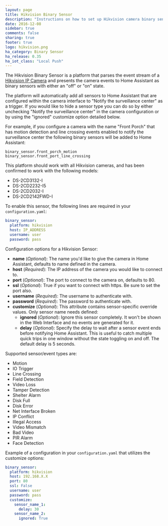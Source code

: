 ```yaml
---
layout: page
title: Hikvision Binary Sensor
description: "Instructions on how to set up Hikvision camera binary sensors within Home Assistant."
date: 2016-12-08
sidebar: true
comments: false
sharing: true
footer: true
logo: hikvision.png
ha_category: Binary Sensor
ha_release: 0.35
ha_iot_class: "Local Push"
---
```


The Hikvision Binary Sensor is a platform that parses the event stream of a [Hikvision IP Camera](http://www.hikvision.com/) and presents the camera events to Home Assistant as binary sensors with either an "off" or "on" state.

The platform will automatically add all sensors to Home Assistant that are configured within the camera interface to "Notify the surveillance center" as a trigger.  If you would like to hide a sensor type you can do so by either unchecking "Notify the surveillance center" in the camera configuration or by using the "ignored" customize option detailed below.

For example, if you configure a camera with the name "Front Porch" that has motion detection and line crossing events enabled to notify the surveillance center the following binary sensors will be added to Home Assistant:

```
binary_sensor.front_porch_motion
binary_sensor.front_port_line_crossing
```

This platform should work with all Hikvision cameras, and has been confirmed to work with the following models:
- DS-2CD3132-I
- DS-2CD2232-I5
- DS-2CD2032-I
- DS-2CD2142FWD-I

To enable this sensor, the following lines are required in your `configuration.yaml`:

```yaml
binary_sensor:
  platform: hikvision
  host: IP_ADDRESS
  username: user
  password: pass
```

Configuration options for a Hikvision Sensor:

- **name** (*Optional*): The name you'd like to give the camera in Home Assistant, defaults to name defined in the camera.
- **host** (*Required*): The IP address of the camera you would like to connect to.
- **port** (*Optional*): The port to connect to the camera on, defaults to 80.
- **ssl** (*Optional*): True if you want to connect with https. Be sure to set the port also.
- **username** (*Required*): The username to authenticate with.
- **password** (*Required*): The password to authenticate with.
- **customize** (*Optional*): This attribute contains sensor-specific override values. Only sensor name needs defined:
  - **ignored** (*Optional*): Ignore this sensor completely. It won't be shown in the Web Interface and no events are generated for it.
  - **delay** (*Optional*): Specify the delay to wait after a sensor event ends before notifying Home Assistant. This is useful to catch multiple quick trips in one window without the state toggling on and off.  The default delay is 5 seconds.

Supported sensor/event types are:
- Motion
- IO Trigger
- Line Crossing
- Field Detection
- Video Loss
- Tamper Detection
- Shelter Alarm
- Disk Full
- Disk Error
- Net Interface Broken
- IP Conflict
- Illegal Access
- Video Mismatch
- Bad Video
- PIR Alarm
- Face Detection


Example of a configuration in your `configuration.yaml` that utilizes the customize options:

```yaml
binary_sensor:
  platform: hikvision
  host: 192.168.X.X
  port: 80
  ssl: False
  username: user
  password: pass
  customize:
    sensor_name_1:
      delay: 30
    sensor_name_2:
      ignored: True
```
